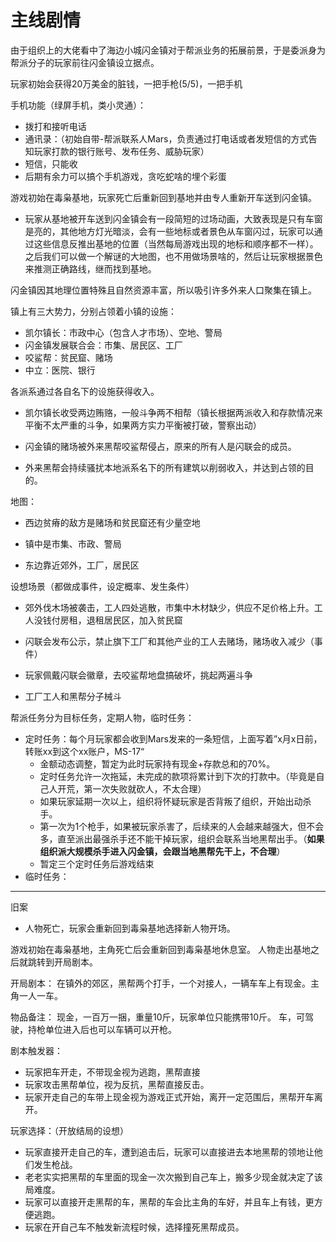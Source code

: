 # 主线剧情

由于组织上的大佬看中了海边小城闪金镇对于帮派业务的拓展前景，于是委派身为帮派分子的玩家前往闪金镇设立据点。



玩家初始会获得20万美金的脏钱，一把手枪(5/5)，一把手机

   手机功能（绿屏手机，类小灵通）：

- 拨打和接听电话
- 通讯录：（初始自带-帮派联系人Mars，负责通过打电话或者发短信的方式告知玩家打款的银行账号、发布任务、威胁玩家）
- 短信，只能收
- 后期有余力可以搞个手机游戏，贪吃蛇啥的埋个彩蛋



游戏初始在毒枭基地，玩家死亡后重新回到基地并由专人重新开车送到闪金镇。

- 玩家从基地被开车送到闪金镇会有一段简短的过场动画，大致表现是只有车窗是亮的，其他地方灯光暗淡，会有一些地标或者景色从车窗闪过，玩家可以通过这些信息反推出基地的位置（当然每局游戏出现的地标和顺序都不一样）。之后我们可以做一个解谜的大地图，也不用做场景啥的，然后让玩家根据景色来推测正确路线，继而找到基地。

  

闪金镇因其地理位置特殊且自然资源丰富，所以吸引许多外来人口聚集在镇上。

镇上有三大势力，分别占领着小镇的设施：

- 凯尔镇长：市政中心（包含人才市场）、空地、警局
- 闪金镇发展联合会：市集、居民区、工厂
- 咬鲨帮：贫民窟、赌场
- 中立：医院、银行

各派系通过各自名下的设施获得收入。

- 凯尔镇长收受两边贿赂，一般斗争两不相帮（镇长根据两派收入和存款情况来平衡不太严重的斗争，如果两方实力平衡被打破，警察出动）

- 闪金镇的赌场被外来黑帮咬鲨帮侵占，原来的所有人是闪联会的成员。

- 外来黑帮会持续骚扰本地派系名下的所有建筑以削弱收入，并达到占领的目的。



地图：

- 西边贫瘠的敌方是赌场和贫民窟还有少量空地

- 镇中是市集、市政、警局

- 东边靠近郊外，工厂，居民区



设想场景（都做成事件，设定概率、发生条件）

- 郊外伐木场被袭击，工人四处逃散，市集中木材缺少，供应不足价格上升。工人没钱付房租，退租居民区，加入贫民窟

- 闪联会发布公示，禁止旗下工厂和其他产业的工人去赌场，赌场收入减少（事件）

- 玩家佩戴闪联会徽章，去咬鲨帮地盘搞破坏，挑起两遍斗争

- 工厂工人和黑帮分子械斗



帮派任务分为目标任务，定期人物，临时任务：

- 定时任务：每个月玩家都会收到Mars发来的一条短信，上面写着”x月x日前，转账xx到这个xx账户，MS-17“
    - 金额动态调整，暂定为此时玩家持有现金+存款总和的70%。
    - 定时任务允许一次拖延，未完成的款项将累计到下次的打款中。（毕竟是自己人开荒，第一次失败就砍人，不太合理）
    - 如果玩家延期一次以上，组织将怀疑玩家是否背叛了组织，开始出动杀手。
    - 第一次为1个枪手，如果被玩家杀害了，后续来的人会越来越强大，但不会多，直至派出最强杀手还不能干掉玩家，组织会联系当地黑帮出手。（**如果组织派大规模杀手进入闪金镇，会跟当地黑帮先干上，不合理**）
    - 暂定三个定时任务后游戏结束
- 临时任务：

---

旧案



- 人物死亡，玩家会重新回到毒枭基地选择新人物开场。

游戏初始在毒枭基地，主角死亡后会重新回到毒枭基地休息室。
人物走出基地之后就跳转到开局剧本。

开局剧本：
在镇外的郊区，黑帮两个打手，一个对接人，一辆车车上有现金。主角一人一车。

物品备注：
现金，一百万一捆，重量10斤，玩家单位只能携带10斤。
车，可驾驶，持枪单位进入后也可以车辆可以开枪。

剧本触发器：

- 玩家把车开走，不带现金视为逃跑，黑帮直接
- 玩家攻击黑帮单位，视为反抗，黑帮直接反击。
- 玩家开走自己的车带上现金视为游戏正式开始，离开一定范围后，黑帮开车离开。

玩家选择：（开放结局的设想）

- 玩家直接开走自己的车，遭到追击后，玩家可以直接进去本地黑帮的领地让他们发生枪战。
- 老老实实把黑帮的车里面的现金一次次搬到自己车上，搬多少现金就决定了该局难度。
- 玩家可以直接开走黑帮的车，黑帮的车会比主角的车好，并且车上有钱，更方便逃跑。
- 玩家在开自己车不触发新流程时候，选择撞死黑帮成员。